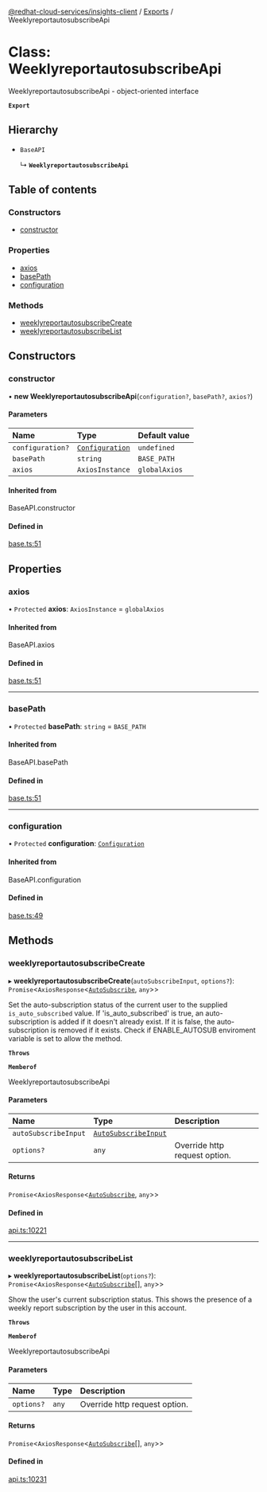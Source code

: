 [@redhat-cloud-services/insights-client](../README.md) / [Exports](../modules.md) / WeeklyreportautosubscribeApi

# Class: WeeklyreportautosubscribeApi

WeeklyreportautosubscribeApi - object-oriented interface

**`Export`**

## Hierarchy

- `BaseAPI`

  ↳ **`WeeklyreportautosubscribeApi`**

## Table of contents

### Constructors

- [constructor](WeeklyreportautosubscribeApi.md#constructor)

### Properties

- [axios](WeeklyreportautosubscribeApi.md#axios)
- [basePath](WeeklyreportautosubscribeApi.md#basepath)
- [configuration](WeeklyreportautosubscribeApi.md#configuration)

### Methods

- [weeklyreportautosubscribeCreate](WeeklyreportautosubscribeApi.md#weeklyreportautosubscribecreate)
- [weeklyreportautosubscribeList](WeeklyreportautosubscribeApi.md#weeklyreportautosubscribelist)

## Constructors

### constructor

• **new WeeklyreportautosubscribeApi**(`configuration?`, `basePath?`, `axios?`)

#### Parameters

| Name | Type | Default value |
| :------ | :------ | :------ |
| `configuration?` | [`Configuration`](Configuration.md) | `undefined` |
| `basePath` | `string` | `BASE_PATH` |
| `axios` | `AxiosInstance` | `globalAxios` |

#### Inherited from

BaseAPI.constructor

#### Defined in

[base.ts:51](https://github.com/RedHatInsights/javascript-clients/blob/master/packages/insights/base.ts#L51)

## Properties

### axios

• `Protected` **axios**: `AxiosInstance` = `globalAxios`

#### Inherited from

BaseAPI.axios

#### Defined in

[base.ts:51](https://github.com/RedHatInsights/javascript-clients/blob/master/packages/insights/base.ts#L51)

___

### basePath

• `Protected` **basePath**: `string` = `BASE_PATH`

#### Inherited from

BaseAPI.basePath

#### Defined in

[base.ts:51](https://github.com/RedHatInsights/javascript-clients/blob/master/packages/insights/base.ts#L51)

___

### configuration

• `Protected` **configuration**: [`Configuration`](Configuration.md)

#### Inherited from

BaseAPI.configuration

#### Defined in

[base.ts:49](https://github.com/RedHatInsights/javascript-clients/blob/master/packages/insights/base.ts#L49)

## Methods

### weeklyreportautosubscribeCreate

▸ **weeklyreportautosubscribeCreate**(`autoSubscribeInput`, `options?`): `Promise`<`AxiosResponse`<[`AutoSubscribe`](../interfaces/AutoSubscribe.md), `any`\>\>

Set the auto-subscription status of the current user to the supplied `is_auto_subscribed` value.  If \'is_auto_subscribed\' is true, an auto-subscription is added if it doesn\'t already exist.  If it is false, the auto-subscription is removed if it exists.  Check if ENABLE_AUTOSUB enviroment variable is set to allow the method.

**`Throws`**

**`Memberof`**

WeeklyreportautosubscribeApi

#### Parameters

| Name | Type | Description |
| :------ | :------ | :------ |
| `autoSubscribeInput` | [`AutoSubscribeInput`](../interfaces/AutoSubscribeInput.md) |  |
| `options?` | `any` | Override http request option. |

#### Returns

`Promise`<`AxiosResponse`<[`AutoSubscribe`](../interfaces/AutoSubscribe.md), `any`\>\>

#### Defined in

[api.ts:10221](https://github.com/RedHatInsights/javascript-clients/blob/master/packages/insights/api.ts#L10221)

___

### weeklyreportautosubscribeList

▸ **weeklyreportautosubscribeList**(`options?`): `Promise`<`AxiosResponse`<[`AutoSubscribe`](../interfaces/AutoSubscribe.md)[], `any`\>\>

Show the user\'s current subscription status.  This shows the presence of a weekly report subscription by the user in this account.

**`Throws`**

**`Memberof`**

WeeklyreportautosubscribeApi

#### Parameters

| Name | Type | Description |
| :------ | :------ | :------ |
| `options?` | `any` | Override http request option. |

#### Returns

`Promise`<`AxiosResponse`<[`AutoSubscribe`](../interfaces/AutoSubscribe.md)[], `any`\>\>

#### Defined in

[api.ts:10231](https://github.com/RedHatInsights/javascript-clients/blob/master/packages/insights/api.ts#L10231)
